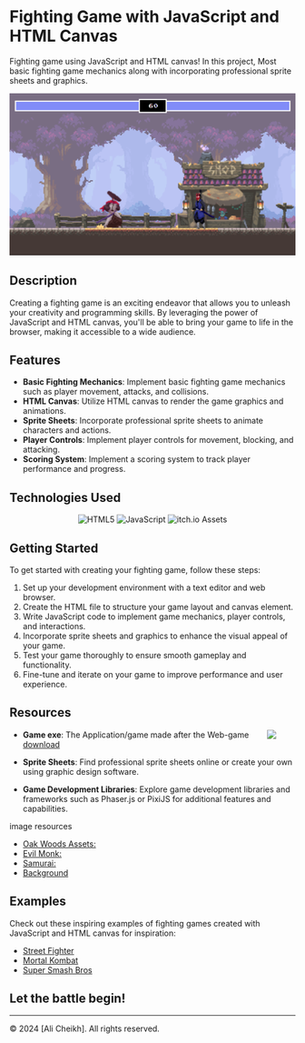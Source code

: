 
# Fighting Game with JavaScript and HTML Canvas

Fighting game using JavaScript and HTML canvas! In this project, Most basic fighting game mechanics along with incorporating professional sprite sheets and graphics.
<p align="center">
<img src="img/preview-bg.png">
</p>

## Description

Creating a fighting game is an exciting endeavor that allows you to unleash your creativity and programming skills. By leveraging the power of JavaScript and HTML canvas, you'll be able to bring your game to life in the browser, making it accessible to a wide audience.

## Features

- **Basic Fighting Mechanics**: Implement basic fighting game mechanics such as player movement, attacks, and collisions.
- **HTML Canvas**: Utilize HTML canvas to render the game graphics and animations.
- **Sprite Sheets**: Incorporate professional sprite sheets to animate characters and actions.
- **Player Controls**: Implement player controls for movement, blocking, and attacking.
- **Scoring System**: Implement a scoring system to track player performance and progress.

## Technologies Used
<p align="center">
  <img src="https://img.shields.io/badge/HTML-5-orange" alt="HTML5"/>
  <img src="https://img.shields.io/badge/JavaScript-js-yellow" alt="JavaScript"/>
  <img src="https://img.shields.io/badge/itch.io-Assets-yellowgreen" alt="itch.io Assets"/>
</p>

## Getting Started

To get started with creating your fighting game, follow these steps:

1. Set up your development environment with a text editor and web browser.
2. Create the HTML file to structure your game layout and canvas element.
3. Write JavaScript code to implement game mechanics, player controls, and interactions.
4. Incorporate sprite sheets and graphics to enhance the visual appeal of your game.
5. Test your game thoroughly to ensure smooth gameplay and functionality.
6. Fine-tune and iterate on your game to improve performance and user experience.

## Resources

<img src="https://github.com/Ali-Cheikh/fighter-2DGame/assets/57839971/f2a94e7e-5d64-4a29-96e1-ef258338558c" width="10%" align="right">

- **Game exe**: The Application/game made after the Web-game [download](https://www.mediafire.com/file/dw1uosz7ib1pmnm/Fight_ME_Monk.zip/file)

- **Sprite Sheets**: Find professional sprite sheets online or create your own using graphic design software.
- **Game Development Libraries**: Explore game development libraries and frameworks such as Phaser.js or PixiJS for additional features and capabilities.

image resources
-    [Oak Woods Assets:](https://brullov.itch.io/oak-woods)
-    [Evil Monk:](https://luizmelo.itch.io/martial-hero)
-    [Samurai: ](https://luizmelo.itch.io/martial-hero-2)
-    [Background](/img/background.png)

## Examples

Check out these inspiring examples of fighting games created with JavaScript and HTML canvas for inspiration:

- [Street Fighter](https://github.com/jakesgordon/javascript-koans)
- [Mortal Kombat](https://github.com/abagames/crispy-giggle)
- [Super Smash Bros](https://github.com/pakastin/deathmatch)
## <i class="fas fa-whistle"></i> Let the battle begin!

---

© 2024 [Ali Cheikh]. All rights reserved.
